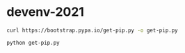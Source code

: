 # devenv-2021

```bash 
curl https://bootstrap.pypa.io/get-pip.py -o get-pip.py
```

```bash
python get-pip.py
```